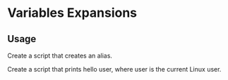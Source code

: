 # Variables Expansions

## Usage

Create a script that creates an alias.

Create a script that prints hello user, where user is the current Linux user.